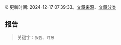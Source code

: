 :alarm_clock: 更新时间: 2024-12-17 07:39:33。[文章来源](/README.md)、[文章分类](/TAGS.md)

## 报告


> 关键字：`报告`、`月报`



